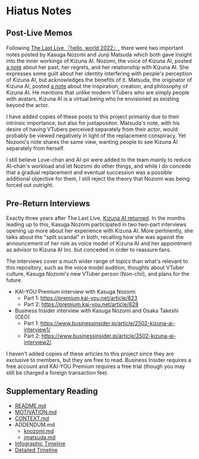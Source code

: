 # Hiatus Notes

## Post-Live Memos

Following [The Last Live 『hello, world 2022』](https://youtu.be/GTa2HxIsBPM?t=4216), there were two important notes posted by Kasuga Nozomi and Junji Matsuda which both gave insight into the inner workings of Kizuna AI. Nozomi, the voice of Kizuna AI, posted [a note](https://github.com/Krazete/ailog/blob/master/knozomi.md) about her past, her regrets, and her relationship with Kizuna AI. She expresses some guilt about her identity interfering with people's perception of Kizuna AI, but acknowledges the benefits of it. Matsuda, the originator of Kizuna AI, posted [a note](https://github.com/Krazete/ailog/blob/master/jmatsuda.md) about the inspiration, creation, and philosophy of Kizuna AI. He mentions that unlike modern VTubers who are simply people with avatars, Kizuna AI is a virtual being who he envisioned as existing beyond the actor.

I have added copies of these posts to this project primarily due to their intrinsic importance, but also for juxtapositon. Matsuda's note, with his desire of having VTubers perceived separately from their actor, would probably be viewed negatively in light of the replacement conspiracy. Yet Nozomi's note shares the same view, wanting people to see Kizuna AI separately from herself.

I still believe Love-chan and AI-pii were added to the team mainly to reduce AI-chan's workload and let Nozomi do other things, and while I do concede that a gradual replacement and eventual succession was a possible additional objective for them, I still reject the theory that Nozomi was being forced out outright.

## Pre-Return Interviews

Exactly three years after The Last Live, [Kizuna AI returned](https://youtu.be/j53m3DSqhKo). In the months leading up to this, Kasuga Nozomi participated in two two-part interviews opening up more about her experience with Kizuna AI. More pertinently, she talks about the "split scandal" in both, recalling how she was against the announcement of her role as voice model of Kizuna AI and her appointment as advisor to Kizuna AI Inc. but conceded in order to reassure fans.

The interviews cover a much wider range of topics than what's relevant to this repository, such as the voice model audition, thoughts about VTuber culture, Kasuga Nozomi's new VTuber person (Non-chii), and plans for the future.

* KAI-YOU Premium interview with Kasuga Nozomi
  * Part 1: https://premium.kai-you.net/article/823
  * Part 2: https://premium.kai-you.net/article/828
* Business Insider interview with Kasuga Nozomi and Osaka Takeshi (CEO)
  * Part 1: https://www.businessinsider.jp/article/2502-kizuna-ai-interview1/
  * Part 2: https://www.businessinsider.jp/article/2502-kizuna-ai-interview2/

I haven't added copies of these articles to this project since they are exclusive to members, but they are free to read. Business Insider requires a free account and KAI-YOU Premium requires a free trial (though you may still be charged a foreign transaction fee).

## Supplementary Reading

* [README.md](https://github.com/Krazete/ailog/blob/master/README.md)
* [MOTIVATION.md](https://github.com/Krazete/ailog/blob/master/MOTIVATION.md)
* [CONTEXT.md](https://github.com/Krazete/ailog/blob/master/CONTEXT.md)
* ADDENDUM.md
  * [knozomi.md](https://github.com/Krazete/ailog/blob/master/knozomi.md)
  * [jmatsuda.md](https://github.com/Krazete/ailog/blob/master/jmatsuda.md)
* [Infographic Timeline](https://twitter.com/kizunaaiss/status/1327967483932725251)
* [Detailed Timeline](https://docs.google.com/document/d/1wFML_LXAbKEIuRu42vN_GW7hIqqPU4DDfQALbvCv4FI)
